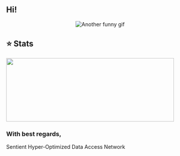 ## Hi!

<p align="center">
<img src="./72uG.gif" alt="Another funny gif"/>
</p>

## ⭐ Stats
<a href="https://github.com/gubanovpm/github-readme-stats">
  <img width=450 height=170 align="center" src="https://github-readme-stats.vercel.app/api?username=gubanovpm&theme=midnight-purple&show_icons=true&bg_color=0D1117&hide_border=true" />
</a>


### With best regards,
Sentient Hyper-Optimized Data Access Network

